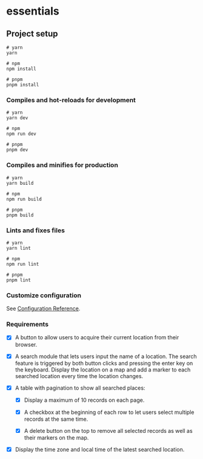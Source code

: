 # essentials

## Project setup

```
# yarn
yarn

# npm
npm install

# pnpm
pnpm install
```

### Compiles and hot-reloads for development

```
# yarn
yarn dev

# npm
npm run dev

# pnpm
pnpm dev
```

### Compiles and minifies for production

```
# yarn
yarn build

# npm
npm run build

# pnpm
pnpm build
```

### Lints and fixes files

```
# yarn
yarn lint

# npm
npm run lint

# pnpm
pnpm lint
```

### Customize configuration

See [Configuration Reference](https://vitejs.dev/config/).

### Requirements

- [x] A button to allow users to acquire their current location from their browser.

- [x] A search module that lets users input the name of a location. The search feature is triggered by both button clicks and pressing the enter key on the keyboard.
      Display the location on a map and add a marker to each searched location every time the location changes.
- [x] A table with pagination to show all searched places:

  - [x] Display a maximum of 10 records on each page.

  - [x] A checkbox at the beginning of each row to let users select multiple records at the same time.

  - [x] A delete button on the top to remove all selected records as well as their markers on the map.

- [x] Display the time zone and local time of the latest searched location.
